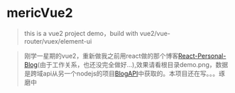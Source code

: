 # mericVue2
>this is a vue2 project demo，build with vue2/vue-router/vuex/element-ui
  
>刚学一星期的vue2，重新做我之前用react做的那个博客[React-Personal-Blog](https://github.com/unclemeric/React-Personal-Blog)(由于工作关系，也还没完全做好...),效果请看根目录demo.png，数据是跨域api从另一个nodejs的项目[BlogAPI](https://github.com/unclemeric/BlogAPI)中获取的。本项目还在写。。。琢磨中



